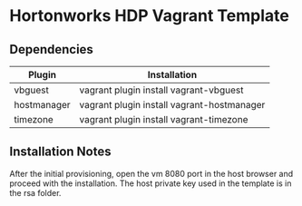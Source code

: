 # Hortonworks HDP Vagrant Template

## Dependencies

| Plugin | Installation |
| --- |--- |
| vbguest | vagrant plugin install vagrant-vbguest |
| hostmanager | vagrant plugin install vagrant-hostmanager |
| timezone | vagrant plugin install vagrant-timezone |

## Installation Notes

After the initial provisioning, open the vm 8080 port in the host browser and proceed with the installation. The host private key used in the template is in the rsa folder.
